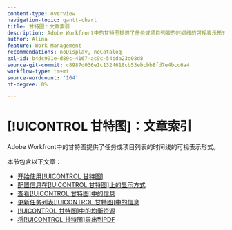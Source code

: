 ```yaml
---
content-type: overview
navigation-topic: gantt-chart
title: 甘特图：文章索引
description: Adobe Workfront中的甘特图提供了任务或项目列表的时间线的可视表示形式。 在以下文章中查找有关[!UICONTROL 甘特图]的信息。
author: Alina
feature: Work Management
recommendations: noDisplay, noCatalog
exl-id: b4dc991e-d89c-4167-ac9c-54bda23d08d8
source-git-commit: c8987d036e1c1324618cb53ebcbb8fd7e4bcc6a4
workflow-type: tm+mt
source-wordcount: '104'
ht-degree: 0%

---
```


# [!UICONTROL 甘特图]：文章索引

<!--Audited: 08/2025-->

Adobe Workfront中的甘特图提供了任务或项目列表的时间线的可视表示形式。

本节包含以下文章：

* [开始使用[!UICONTROL 甘特图]](../../../manage-work/gantt-chart/use-the-gantt-chart/get-started-with-gantt.md)
* [配置信息在[!UICONTROL 甘特图]上的显示方式](../../../manage-work/gantt-chart/use-the-gantt-chart/configure-info-on-gantt-chart.md)
* [查看[!UICONTROL 甘特图]中的信息](../../../manage-work/gantt-chart/use-the-gantt-chart/view-info-in-gantt.md)
* [更新任务列表[!UICONTROL 甘特图]中的信息](../../../manage-work/gantt-chart/use-the-gantt-chart/update-info-task-list-gantt.md)
* [[!UICONTROL 甘特图]中的均衡资源](../../../manage-work/gantt-chart/use-the-gantt-chart/level-resources-in-gantt.md)
* [将[!UICONTROL 甘特图]导出到PDF](../../../manage-work/gantt-chart/use-the-gantt-chart/export-gantt-chart-to-pdf.md)
